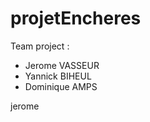 # projetEncheres

Team project :

-   Jerome VASSEUR
-   Yannick BIHEUL
-   Dominique AMPS


jerome
